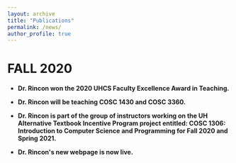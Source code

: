 ```yaml
---
layout: archive
title: "Publications"
permalink: /news/
author_profile: true
---
```


FALL 2020
======

* **Dr. Rincon won the 2020 UHCS Faculty Excellence Award in Teaching.**

* **Dr. Rincon will be teaching COSC 1430 and COSC 3360.**

* **Dr. Rincon is part of the group of instructors working on the UH Alternative Textbook Incentive Program project entitled: COSC 1306: Introduction to Computer Science and Programming for Fall 2020 and Spring 2021.**

* **Dr. Rincon's new webpage is now live.**
